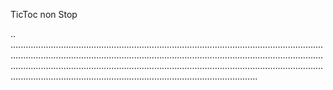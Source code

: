 TicToc non Stop

..
......................................................................................................................................................................................................................................................................................................................................................................................................................................................................................